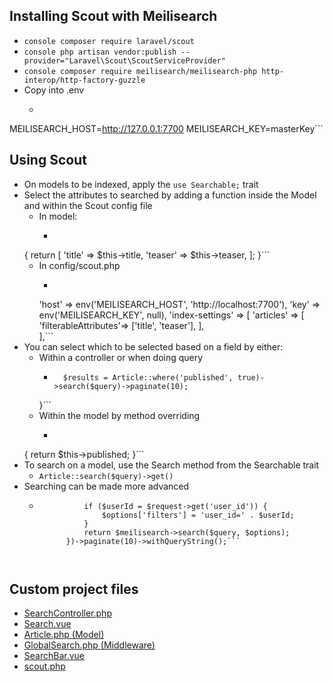 ## Installing Scout with Meilisearch
- ```console composer require laravel/scout```
- ```console php artisan vendor:publish --provider="Laravel\Scout\ScoutServiceProvider"```
- ```console composer require meilisearch/meilisearch-php http-interop/http-factory-guzzle```
- Copy into .env 
    - ```SCOUT_DRIVER=meilisearch
MEILISEARCH_HOST=http://127.0.0.1:7700
MEILISEARCH_KEY=masterKey``` 


## Using Scout
- On models to be indexed, apply the `use Searchable;` trait
- Select the attributes to searched by adding a function inside the Model and within the Scout config file
    - In model:
        - ```public function toSearchableArray()
    {
        return [
            'title' => $this->title,
            'teaser' => $this->teaser,
        ];
    }```
    - In config/scout.php
        - ```'meilisearch' => [
        'host' => env('MEILISEARCH_HOST', 'http://localhost:7700'),
        'key' => env('MEILISEARCH_KEY', null),
        'index-settings' => [
            'articles' => [
                'filterableAttributes'=> ['title', 'teaser'],
            ],            
        ],```
- You can select which to be selected based on a field by either:
    - Within a controller or when doing query
        - ```if ($query = $request->get('query')) {
            $results = Article::where('published', true)->search($query)->paginate(10);
        }```
    - Within the model by method overriding
        - ```public function shouldBeSearchable()
    {
        return $this->published;
    }```
- To search on a model, use the Search method from the Searchable trait
    - ```Article::search($query)->get()```
- Searching can be made more advanced
    - ```$results = Article::search($query, function        ($meilisearch, $query, $options) use ($request) {
                if ($userId = $request->get('user_id')) {
                    $options['filters'] = 'user_id=' . $userId;
                }
                return $meilisearch->search($query, $options);
            })->paginate(10)->withQueryString();```
    


## Custom project files
- [SearchController.php](https://github.com/jdw5/laravel-meilisearch/blob/main/app/Http/Controllers/SearchController.php)
- [Search.vue](https://github.com/jdw5/laravel-meilisearch/blob/main/resources/js/Pages/Search.vue)
- [Article.php (Model)](https://github.com/jdw5/laravel-meilisearch/blob/main/app/Models/Article.php)
- [GlobalSearch.php (Middleware)](https://github.com/jdw5/laravel-meilisearch/blob/main/app/Http/Middleware/GlobalSearch.php)
- [SearchBar.vue](https://github.com/jdw5/laravel-meilisearch/blob/main/resources/js/Search/SearchBar.vue)
- [scout.php]()